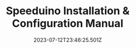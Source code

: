 ---
title: Speeduino Installation & Configuration Manual
description: The Speeduino documentation manual
published: true
date: 2023-07-12T23:46:25.501Z
tags: header
editor: markdown
dateCreated: 2020-01-05T22:26:30.455Z
titlepage: true
titlepage-rule-height: 0
titlepage-rule-color: 360049
titlepage-background: offline/background-speeduino.pdf
toc-own-page: true
---